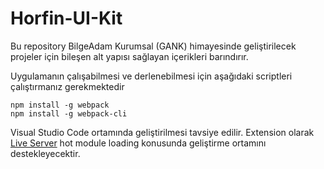 # Horfin-UI-Kit

Bu repository BilgeAdam Kurumsal (GANK) himayesinde geliştirilecek projeler için bileşen alt yapısı sağlayan içerikleri barındırır.

Uygulamanın çalışabilmesi ve derlenebilmesi için aşağıdaki scriptleri çalıştırmanız gerekmektedir

  ```
  npm install -g webpack
  npm install -g webpack-cli
  ```
  
  Visual Studio Code ortamında geliştirilmesi tavsiye edilir. 
    Extension olarak <a href="https://marketplace.visualstudio.com/items?itemName=ritwickdey.LiveServer">Live Server</a> hot module loading konusunda geliştirme ortamını destekleyecektir.
